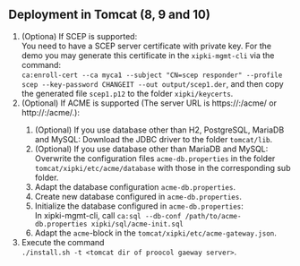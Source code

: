 Deployment in Tomcat (8, 9 and 10)
----
1. (Optiona) If SCEP is supported:  
   You need to have a SCEP server certificate with private key. For the demo you may generate this
   certificate in the `xipki-mgmt-cli` via the command:  
   `ca:enroll-cert --ca myca1 --subject "CN=scep responder" --profile scep --key-password CHANGEIT --out output/scep1.der`,
   and then copy the generated file `scep1.p12` to the folder `xipki/keycerts`.
2. (Optional) If ACME is supported (The server URL is https://<host>:<HTTPS-port>/acme/ or http://<host>:<HTTP-port>/acme/.):  
   1. (Optional) If you use database other than H2, PostgreSQL, MariaDB and MySQL:
      Download the JDBC driver to the folder `tomcat/lib`.  
   2. (Optional) If you use database other than MariaDB and MySQL:  
      Overwrite the configuration files `acme-db.properties` in the folder `tomcat/xipki/etc/acme/database`
      with those in the corresponding sub folder.
   3. Adapt the database configuration `acme-db.properties`.
   4. Create new database configured in `acme-db.properties`.
   5. Initialize the database configured in `acme-db.properties`:    
      In xipki-mgmt-cli, call `ca:sql --db-conf /path/to/acme-db.properties xipki/sql/acme-init.sql`
   6. Adapt the `acme`-block in the `tomcat/xipki/etc/acme-gateway.json`.
5. Execute the command  
   `./install.sh -t <tomcat dir of proocol gaeway server>`.